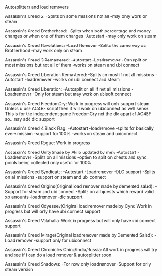 Autosplitters and load removers

Assassin's Creed 2:
  -Splits on some missions not all
  -may only work on steam

Assassin's Creed Brotherhood:
  -Splits when both percentage and money changes or when one of them changes
  -Autostart
  -may only work on steam

Assassin's Creed Revelations:
  -Load Remover
  -Splits the same way as Brotherhood
  -may work only on steam

Assassin's Creed 3 Remastered:
  -Autostart
  -Loadremover
  -Can split on most missions but not all of them
  -works on steam and ubi connect

Assassin's Creed Liberation Remastered:
  -Splits on most if not all missions
  -Autostart
  -loadremover
  -works on ubi connect and steam

Assassin's Creed Liberation:
  -Autosplit on all if not all missions
  -Loadremover
  -Only for steam but may work on ubisoft connect

Assassin's Creed FreedomCry:
  Work in progress will only support steam. Unless u use AC4BF script then it will work on ubiconnect as well sense.
  This is for the independent game FreedomCry not the dlc apart of AC4BF so...may add dlc support

Assassin's Creed 4 Black Flag:
  -Autostart
  -loadremove
  -splits for basically every mission
  -support for 100%
  -works on steam and ubiconnect

Assassin's Creed Rogue:
  Work in progress

Assassin's Creed Unity(made by Akilo updated by me):
  -Autostart
  -Loadremover
  -Splits on all missions
  -option to split on chests and sync points being collected only useful for 100%

Assassin's Creed Syndicate:
  -Autostart
  -Loadremover
  -DLC support
  -Splits on all missions
  -support on steam and ubi connect

Assassin's Creed Origins(Original load remover made by demented salad):
  -Support for steam and ubi connect
  -Splits on all quests which reward valid xp amounts
  -loadremover
  -dlc support

Assassin's Creed Odyessey(Original load remover made by Cyn):
  Work in progress but will only have ubi connect support

Assassin's Creed Valahalla:
  Work in progress but will only have ubi connect support

Assassin's Creed Mirage(Original loadremover made by Demented Salad):
  -Load remover
  -support only for ubiconnect

Assassin's Creed Chronicles China/India/Russia:
  All work in progress will try and see if i can do a load remover & autosplitter soon

Assassin's Creed Shadows:
  -For now only loadremover
  -Support for only steam version
